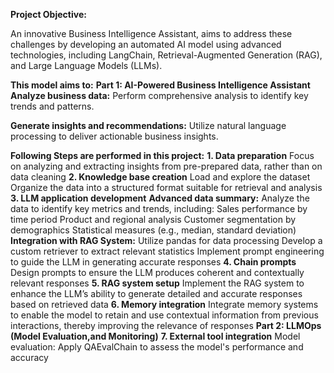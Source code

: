 **Project Objective:**

An innovative Business Intelligence Assistant, aims to address these challenges by developing an automated AI model using advanced technologies,
including LangChain, Retrieval-Augmented Generation (RAG), and Large Language Models (LLMs). 

 **This model aims to:** 
**Part 1: AI-Powered Business Intelligence Assistant**
**Analyze business data:** Perform comprehensive analysis to identify key trends and patterns. 

**Generate insights and recommendations:** Utilize natural language processing to deliver actionable business insights.

**Following Steps are performed in this project:**
**1.  Data preparation** 
Focus on analyzing and extracting insights from pre-prepared data, rather than on data cleaning 
**2. Knowledge base creation** 
Load and explore the dataset 
Organize the data into a structured format suitable for retrieval and analysis 
**3. LLM application development** 
**Advanced data summary:** Analyze the data to identify key metrics and trends, including: 
Sales performance by time period 
Product and regional analysis 
Customer segmentation by demographics 
Statistical measures (e.g., median, standard deviation) 
**Integration with RAG System:** 
Utilize pandas for data processing 
Develop a custom retriever to extract relevant statistics 
Implement prompt engineering to guide the LLM in generating accurate responses 
**4. Chain prompts**
Design prompts to ensure the LLM produces coherent and contextually relevant responses 
**5. RAG system setup**
Implement the RAG system to enhance the LLM’s ability to generate detailed and accurate responses based on retrieved data 
**6. Memory integration**
Integrate memory systems to enable the model to retain and use contextual information from previous interactions, thereby improving the relevance of responses 
**Part 2: LLMOps (Model Evaluation,and Monitoring)** 
**7. External tool integration** 
Model evaluation: Apply QAEvalChain to assess the model's performance and accuracy 

 
